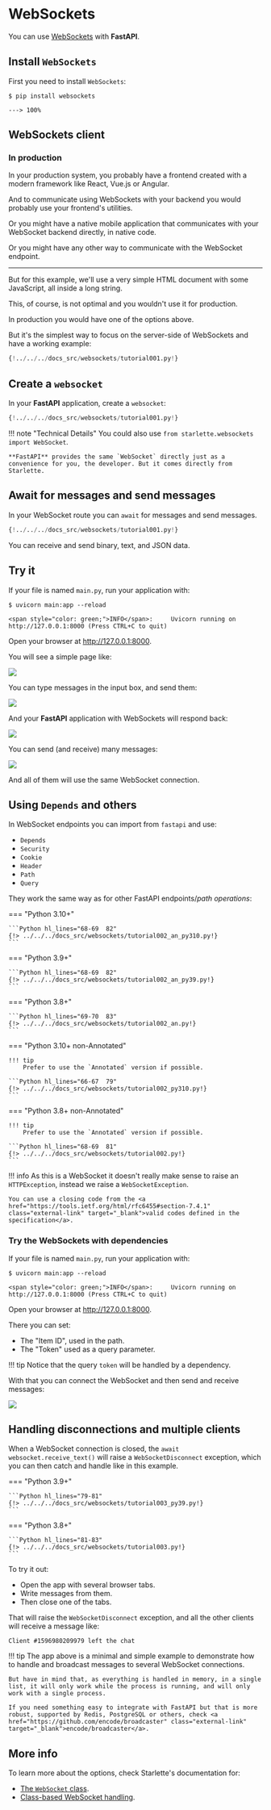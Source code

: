 # WebSockets

You can use <a href="https://developer.mozilla.org/en-US/docs/Web/API/WebSockets_API" class="external-link" target="_blank">WebSockets</a> with **FastAPI**.

## Install `WebSockets`

First you need to install `WebSockets`:

<div class="termy">

```console
$ pip install websockets

---> 100%
```

</div>

## WebSockets client

### In production

In your production system, you probably have a frontend created with a modern framework like React, Vue.js or Angular.

And to communicate using WebSockets with your backend you would probably use your frontend's utilities.

Or you might have a native mobile application that communicates with your WebSocket backend directly, in native code.

Or you might have any other way to communicate with the WebSocket endpoint.

---

But for this example, we'll use a very simple HTML document with some JavaScript, all inside a long string.

This, of course, is not optimal and you wouldn't use it for production.

In production you would have one of the options above.

But it's the simplest way to focus on the server-side of WebSockets and have a working example:

```Python hl_lines="2  6-38  41-43"
{!../../../docs_src/websockets/tutorial001.py!}
```

## Create a `websocket`

In your **FastAPI** application, create a `websocket`:

```Python hl_lines="1  46-47"
{!../../../docs_src/websockets/tutorial001.py!}
```

!!! note "Technical Details"
    You could also use `from starlette.websockets import WebSocket`.

    **FastAPI** provides the same `WebSocket` directly just as a convenience for you, the developer. But it comes directly from Starlette.

## Await for messages and send messages

In your WebSocket route you can `await` for messages and send messages.

```Python hl_lines="48-52"
{!../../../docs_src/websockets/tutorial001.py!}
```

You can receive and send binary, text, and JSON data.

## Try it

If your file is named `main.py`, run your application with:

<div class="termy">

```console
$ uvicorn main:app --reload

<span style="color: green;">INFO</span>:     Uvicorn running on http://127.0.0.1:8000 (Press CTRL+C to quit)
```

</div>

Open your browser at <a href="http://127.0.0.1:8000" class="external-link" target="_blank">http://127.0.0.1:8000</a>.

You will see a simple page like:

<img src="/img/tutorial/websockets/image01.png">

You can type messages in the input box, and send them:

<img src="/img/tutorial/websockets/image02.png">

And your **FastAPI** application with WebSockets will respond back:

<img src="/img/tutorial/websockets/image03.png">

You can send (and receive) many messages:

<img src="/img/tutorial/websockets/image04.png">

And all of them will use the same WebSocket connection.

## Using `Depends` and others

In WebSocket endpoints you can import from `fastapi` and use:

* `Depends`
* `Security`
* `Cookie`
* `Header`
* `Path`
* `Query`

They work the same way as for other FastAPI endpoints/*path operations*:

=== "Python 3.10+"

    ```Python hl_lines="68-69  82"
    {!> ../../../docs_src/websockets/tutorial002_an_py310.py!}
    ```

=== "Python 3.9+"

    ```Python hl_lines="68-69  82"
    {!> ../../../docs_src/websockets/tutorial002_an_py39.py!}
    ```

=== "Python 3.8+"

    ```Python hl_lines="69-70  83"
    {!> ../../../docs_src/websockets/tutorial002_an.py!}
    ```

=== "Python 3.10+ non-Annotated"

    !!! tip
        Prefer to use the `Annotated` version if possible.

    ```Python hl_lines="66-67  79"
    {!> ../../../docs_src/websockets/tutorial002_py310.py!}
    ```

=== "Python 3.8+ non-Annotated"

    !!! tip
        Prefer to use the `Annotated` version if possible.

    ```Python hl_lines="68-69  81"
    {!> ../../../docs_src/websockets/tutorial002.py!}
    ```

!!! info
    As this is a WebSocket it doesn't really make sense to raise an `HTTPException`, instead we raise a `WebSocketException`.

    You can use a closing code from the <a href="https://tools.ietf.org/html/rfc6455#section-7.4.1" class="external-link" target="_blank">valid codes defined in the specification</a>.

### Try the WebSockets with dependencies

If your file is named `main.py`, run your application with:

<div class="termy">

```console
$ uvicorn main:app --reload

<span style="color: green;">INFO</span>:     Uvicorn running on http://127.0.0.1:8000 (Press CTRL+C to quit)
```

</div>

Open your browser at <a href="http://127.0.0.1:8000" class="external-link" target="_blank">http://127.0.0.1:8000</a>.

There you can set:

* The "Item ID", used in the path.
* The "Token" used as a query parameter.

!!! tip
    Notice that the query `token` will be handled by a dependency.

With that you can connect the WebSocket and then send and receive messages:

<img src="/img/tutorial/websockets/image05.png">

## Handling disconnections and multiple clients

When a WebSocket connection is closed, the `await websocket.receive_text()` will raise a `WebSocketDisconnect` exception, which you can then catch and handle like in this example.

=== "Python 3.9+"

    ```Python hl_lines="79-81"
    {!> ../../../docs_src/websockets/tutorial003_py39.py!}
    ```

=== "Python 3.8+"

    ```Python hl_lines="81-83"
    {!> ../../../docs_src/websockets/tutorial003.py!}
    ```

To try it out:

* Open the app with several browser tabs.
* Write messages from them.
* Then close one of the tabs.

That will raise the `WebSocketDisconnect` exception, and all the other clients will receive a message like:

```
Client #1596980209979 left the chat
```

!!! tip
    The app above is a minimal and simple example to demonstrate how to handle and broadcast messages to several WebSocket connections.

    But have in mind that, as everything is handled in memory, in a single list, it will only work while the process is running, and will only work with a single process.

    If you need something easy to integrate with FastAPI but that is more robust, supported by Redis, PostgreSQL or others, check <a href="https://github.com/encode/broadcaster" class="external-link" target="_blank">encode/broadcaster</a>.

## More info

To learn more about the options, check Starlette's documentation for:

* <a href="https://www.starlette.io/websockets/" class="external-link" target="_blank">The `WebSocket` class</a>.
* <a href="https://www.starlette.io/endpoints/#websocketendpoint" class="external-link" target="_blank">Class-based WebSocket handling</a>.
